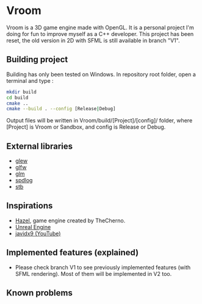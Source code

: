 
# Vroom

Vroom is a 3D game engine made with OpenGL. It is a personal project I'm doing for fun to improve myself as a C++ developer.
This project has been reset, the old version in 2D with SFML is still available in branch "V1".

## Building project

Building has only been tested on Windows.
In repository root folder, open a terminal and type :

```bash
mkdir build
cd build
cmake ..
cmake --build . --config [Release|Debug]
```

Output files will be written in Vroom/build/[Project]/[config]/ folder, where [Project] is Vroom or Sandbox, and config is Release or Debug.

## External libraries

- [glew](https://glew.sourceforge.net/)
- [glfw](https://www.glfw.org/)
- [glm](https://github.com/icaven/glm)
- [spdlog](https://github.com/gabime/spdlog)
- [stb](https://github.com/nothings/stb)

## Inspirations

- [Hazel](https://github.com/TheCherno/Hazel), game engine created by TheCherno.
- [Unreal Engine](https://www.unrealengine.com/)
- [javidx9 (YouTube)](https://www.youtube.com/channel/UC-yuWVUplUJZvieEligKBkA)

## Implemented features (explained)

- Please check branch V1 to see previously implemented features (with SFML rendering). Most of them will be implemented in V2 too.

## Known problems
